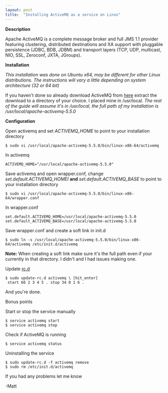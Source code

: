 ```yaml
---
layout: post
title:  "Installing ActiveMQ as a service on Linux"
---
```


**Description**

Apache ActiveMQ is a complete message broker and full JMS 1.1 provider featuring clustering, distributed destinations and XA support with pluggable persistence (JDBC, BDB, JDBM) and transport layers (TCP, UDP, multicast, NIO, SSL, Zeroconf, JXTA, JGroups).

**Installation**

*This installation was done on Ubuntu x64, may be different for other Linux distributions.
The instructions will vary a little depending on system architecture (32 or 64 bit)*

If you haven't done so already download ActiveMQ from [here](http://activemq.apache.org/download.html)
extract the download to a directory of your choice. I placed mine in /usr/local. 
*The rest of the guide will assume it's in /usr/local, the full path of my installation is /usr/local/apache-activemq-5.5.0*

**Configuration**

Open activemq and set *ACTIVEMQ_HOME* to point to your installation directory

	$ sudo vi /usr/local/apache-activemq-5.5.0/bin/linux-x86-64/activemq

In activemq

	ACTIVEMQ_HOME="/usr/local/apache-activemq-5.5.0"

Save activemq and open wrapper.conf, change *set.default.ACTIVEMQ_HOMEI* **and** *set.default.ACTIVEMQ_BASE* to point to your installation directory

	$ sudo vi /usr/local/apache-activemq-5.5.0/bin/linux-x86-64/wrapper.conf

In wrapper.conf

	set.default.ACTIVEMQ_HOME=/usr/local/apache-activemq-5.5.0
	set.default_ACTIVEMQ_BASE=/usr/local/apache-activemq-5.5.0

Save wrapper.conf and create a soft link in init.d

	$ sudo ln -s /usr/local/apache-activemq-5.5.0/bin/linux-x86-64/activemq /etc/init.d/activemq

**Note:** When creating a soft link make sure it's the full path even if your currently in that directory. I didn't and I had issues making one.


Update [rc.d](http://www.linux.com/news/enterprise/systems-management/8116-an-introduction-to-services-runlevels-and-rcd-scripts)

	$ sudo update-rc.d activemq \ [hit_enter]
 	 start 66 2 3 4 5 . stop 34 0 1 6 .

And you're done. 

Bonus points

Start or stop the service manually

	$ service activemq start
	$ service activemq stop

Check if ActiveMQ is running

	$ service activemq status

Uninstalling the service

	$ sudo update-rc.d -f activemq remove
	$ sudo rm /etc/init.d/activemq

If you had any problems let me know

-Matt
